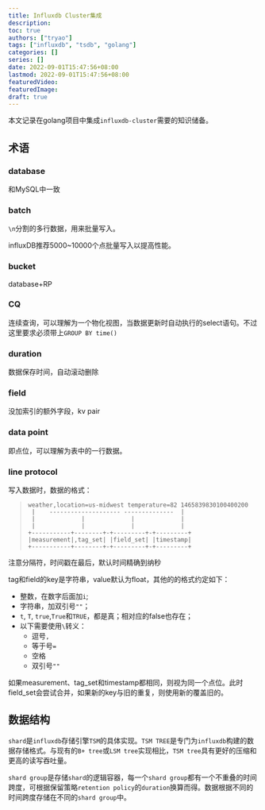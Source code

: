 ```yaml
---
title: Influxdb Cluster集成
description:
toc: true
authors: ["tryao"]
tags: ["influxdb", "tsdb", "golang"]
categories: []
series: []
date: 2022-09-01T15:47:56+08:00
lastmod: 2022-09-01T15:47:56+08:00
featuredVideo:
featuredImage:
draft: true
---
```


本文记录在golang项目中集成`influxdb-cluster`需要的知识储备。

## 术语

### database

和MySQL中一致

### batch

`\n`分割的多行数据，用来批量写入。

influxDB推荐5000~10000个点批量写入以提高性能。

### bucket

database+RP

### CQ

连续查询，可以理解为一个物化视图，当数据更新时自动执行的select语句。不过这里要求必须带上`GROUP BY time()`

### duration

数据保存时间，自动滚动删除

### field

没加索引的额外字段，kv pair

### data point

即点位，可以理解为表中的一行数据。

### line protocol

写入数据时，数据的格式：

>```
>weather,location=us-midwest temperature=82 1465839830100400200
>  |    -------------------- --------------  |
>  |             |             |             |
>  |             |             |             |
>+-----------+--------+-+---------+-+---------+
>|measurement|,tag_set| |field_set| |timestamp|
>+-----------+--------+-+---------+-+---------+
>```

注意分隔符，时间戳在最后，默认时间精确到纳秒

tag和field的key是字符串，value默认为float，其他的的格式约定如下：

* 整数，在数字后面加`i`;
* 字符串，加双引号`""`；
* `t`, `T`, `true`,`True`和`TRUE`，都是真；相对应的false也存在；
* 以下需要使用`\`转义：
  * 逗号`,`
  * 等于号`=`
  * 空格` `
  * 双引号`""`

如果measurement、tag_set和timestamp都相同，则视为同一个点位。此时field_set会尝试合并，如果新的key与旧的重复，则使用新的覆盖旧的。

## 数据结构

`shard`是`influxdb`存储引擎`TSM`的具体实现。`TSM TREE`是专门为`influxdb`构建的数据存储格式。与现有的`B+ tree`或`LSM tree`实现相比，`TSM tree`具有更好的压缩和更高的读写吞吐量。

`shard group`是存储`shard`的逻辑容器，每一个`shard group`都有一个不重叠的时间跨度，可根据保留策略`retention policy`的`duration`换算而得。数据根据不同的时间跨度存储在不同的`shard group`中。

